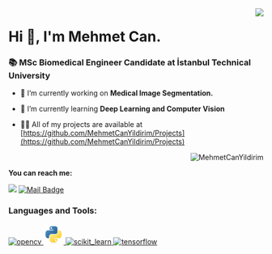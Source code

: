 <img align='right' src="https://github-readme-stats.vercel.app/api?username=MehmetCanYildirim&show_icons=true">


<h1 align="left">Hi 👋, I'm Mehmet Can.</h1>
<h3 align="left">📚 MSc Biomedical Engineer Candidate at İstanbul Technical University</h3>

- 🔭 I’m currently working on **Medical Image Segmentation.**

- 🌱 I’m currently learning **Deep Learning and Computer Vision** 

- 👨‍💻 All of my projects are available at [https://github.com/MehmetCanYildirim/Projects](https://github.com/MehmetCanYildirim/Projects)

<p align="right"> <img src="https://komarev.com/ghpvc/?username=MehmetCanYildirim" alt="MehmetCanYildirim" /> </p>

**You can reach me:**

[![](https://img.shields.io/badge/linkedin-%230077B5.svg?&style=for-the-badge&logo=linkedin&logoColor=white)](https://www.linkedin.com/in/mehmetcanyildirim/) [![Mail Badge](https://img.shields.io/badge/mehmetcanyildirimmm@gmail.com-c14438?style=for-the-badge&logo=Gmail&logoColor=white&link=mailto:mehmetcanyildirimmm@gmail.com)](mailto:mehmetcanyildirimmm@gmail.com)

<h3 align="left">Languages and Tools:</h3>
<p align="left"> <a href="https://opencv.org/" target="_blank"> <img src="https://www.vectorlogo.zone/logos/opencv/opencv-icon.svg" alt="opencv" width="40" height="40"/> </a> <a href="https://www.python.org" target="_blank"> <img src="https://raw.githubusercontent.com/devicons/devicon/master/icons/python/python-original.svg" alt="python" width="40" height="40"/> </a> <a href="https://scikit-learn.org/" target="_blank"> <img src="https://upload.wikimedia.org/wikipedia/commons/0/05/Scikit_learn_logo_small.svg" alt="scikit_learn" width="40" height="40"/> </a> <a href="https://www.tensorflow.org" target="_blank"> <img src="https://www.vectorlogo.zone/logos/tensorflow/tensorflow-icon.svg" alt="tensorflow" width="40" height="40"/> </a> </p>

